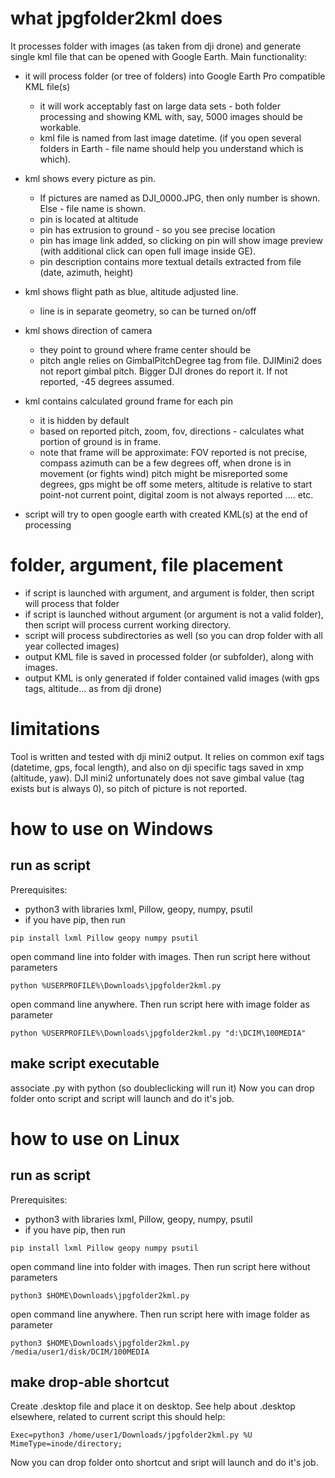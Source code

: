 # what jpgfolder2kml does
It processes folder with images (as taken from dji drone) and generate single kml file that can be opened with Google Earth. 
Main functionality:

- it will process folder (or tree of folders) into Google Earth Pro compatible KML file(s)
  - it will work acceptably fast on large data sets - both folder processing and showing KML with, say, 5000 images should be workable.  
  - kml file is named from last image datetime. (if you open several folders in Earth - file name should help you understand which is which). 

- kml shows every picture as pin. 
  - If pictures are named as DJI_0000.JPG, then only number is shown. Else - file name is shown. 
  - pin is located at altitude
  - pin has extrusion to ground - so you see precise location
  - pin has image link added, so clicking on pin will show image preview (with additional click can open full image inside GE). 
  - pin description contains more textual details extracted from file (date, azimuth, height)

- kml shows flight path as blue, altitude adjusted line.
  - line is in separate geometry, so can be turned on/off

- kml shows direction of camera
  - they point to ground where frame center should be
  - pitch angle relies on GimbalPitchDegree tag from file. DJIMini2 does not report gimbal pitch. Bigger DJI drones do report it. If not reported, -45 degrees assumed. 
  
- kml contains calculated ground frame for each pin
  - it is hidden by default
  - based on reported pitch, zoom, fov, directions - calculates what portion of ground is in frame. 
  - note that frame will be approximate: FOV reported is not precise, compass azimuth can be a few degrees off, when drone is in movement (or fights wind) pitch might be misreported some degrees, gps might be off some meters, altitude is relative to start point-not current point, digital zoom is not always reported .... etc. 

- script will try to open google earth with created KML(s) at the end of processing

# folder, argument, file placement

- if script is launched with argument, and argument is folder, then script will process that folder
- if script is launched without argument (or argument is not a valid folder), then script will process current working directory. 
- script will process subdirectories as well (so you can drop folder with all year collected images)
- output KML file is saved in processed folder (or subfolder), along with images. 
- output KML is only generated if folder contained valid images (with gps tags, altitude... as from dji drone)

# limitations
Tool is written and tested with dji mini2 output. It relies on common exif tags (datetime, gps, focal length), and also on dji specific tags saved in xmp (altitude, yaw). DJI mini2 unfortunately does not save gimbal value (tag exists but is always 0), so pitch of picture is not reported.  

# how to use on Windows
## run as script
Prerequisites:
- python3 with libraries lxml, Pillow, geopy, numpy, psutil
- if you have pip, then run
<!-- -->
    pip install lxml Pillow geopy numpy psutil

open command line into folder with images. Then run script here without parameters 

    python %USERPROFILE%\Downloads\jpgfolder2kml.py 

open command line anywhere. Then run script here with image folder as parameter

    python %USERPROFILE%\Downloads\jpgfolder2kml.py "d:\DCIM\100MEDIA"


## make script executable
associate .py with python (so doubleclicking will run it)
Now you can drop folder onto script and script will launch and do it's job. 

# how to use on Linux
## run as script
Prerequisites:
- python3 with libraries lxml, Pillow, geopy, numpy, psutil
- if you have pip, then run
<!-- -->
    pip install lxml Pillow geopy numpy psutil

open command line into folder with images. Then run script here without parameters 

    python3 $HOME\Downloads\jpgfolder2kml.py 

open command line anywhere. Then run script here with image folder as parameter

    python3 $HOME\Downloads\jpgfolder2kml.py /media/user1/disk/DCIM/100MEDIA


## make drop-able shortcut
Create .desktop file and place it on desktop. 
See help about .desktop elsewhere, related to current script this should help: 

    Exec=python3 /home/user1/Downloads/jpgfolder2kml.py %U
    MimeType=inode/directory;

Now you can drop folder onto shortcut and sript will launch and do it's job. 

